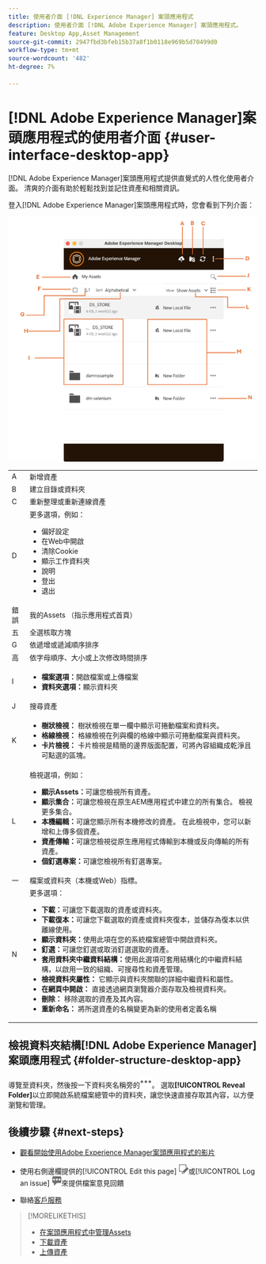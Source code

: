 ```yaml
---
title: 使用者介面 [!DNL Experience Manager] 案頭應用程式
description: 使用者介面 [!DNL Adobe Experience Manager] 案頭應用程式。
feature: Desktop App,Asset Management
source-git-commit: 2947fbd3bfeb15b37a8f1b0118e969b5d70499d0
workflow-type: tm+mt
source-wordcount: '482'
ht-degree: 7%

---
```



# [!DNL Adobe Experience Manager]案頭應用程式的使用者介面 {#user-interface-desktop-app}

[!DNL Adobe Experience Manager]案頭應用程式提供直覺式的人性化使用者介面。 清爽的介面有助於輕鬆找到並記住資產和相關資訊。

登入[!DNL Adobe Experience Manager]案頭應用程式時，您會看到下列介面：

![案頭應用程式使用者介面](assets/app-user-interface.png)

<table border="0">
    <tr>
        <td> A </td>
        <td> 新增資產 </td>
    </tr>
    <tr>
        <td> B </td>
        <td> 建立目錄或資料夾 </td>
    </tr>
    <tr>
        <td> C </td>
        <td> 重新整理或重新連線資產 </td>
    </tr>
    <tr>
        <td> D </td>
        <td> 更多選項，例如：
            <ul>
                <li>偏好設定</li>
                <li>在Web中開啟</li>
                <li>清除Cookie</li>
                <li>顯示工作資料夾</li>
                <li>說明</li>
                <li>登出</li>
                <li>退出</li>
            </ul>
        </td>
    </tr>
    <tr>
        <td> 錯誤 </td>
        <td> 我的Assets （指示應用程式首頁） </td>
    </tr>
    <tr>
        <td> 五 </td>
        <td> 全選核取方塊 </td>
    </tr>
    <tr>
        <td> G </td>
        <td> 依遞增或遞減順序排序 </td>
    </tr>
    <tr>
        <td> 高 </td>
        <td> 依字母順序、大小或上次修改時間排序 </td>
    </tr>
    <tr>
        <td> I </td>
        <td> 
        <ul>
            <li> <b>檔案選項：</b>開啟檔案或上傳檔案 </li> 
            <li> <b>資料夾選項：</b>顯示資料夾 </li>
        </ul>
        </td>
    </tr>
    <tr>
        <td> J </td>
        <td> 搜尋資產 </td>
    </tr>
    <tr>
        <td> K </td>
        <td> 
            <ul>
                <li> <b>樹狀檢視： </b>樹狀檢視在單一欄中顯示可捲動檔案和資料夾。 </li> 
                <li> <b>格線檢視： </b>格線檢視在列與欄的格線中顯示可捲動檔案與資料夾。 </li>
                <li> <b>卡片檢視： </b>卡片檢視是精簡的邊界版面配置，可將內容組織成乾淨且可點選的區塊。 </li> 
            </ul>
        </td>
    </tr>
    <tr>
        <td> L </td>
        <td> 檢視選項，例如： 
            <ul>
                <li><b>顯示Assets：</b>可讓您檢視所有資產。 </li>
                <li><b>顯示集合：</b>可讓您檢視在原生AEM應用程式中建立的所有集合。 檢視更多集合。 </li>
                <li><b>本機編輯：</b>可讓您顯示所有本機修改的資產。 在此檢視中，您可以新增和上傳多個資產。</li>
                <li><b>資產傳輸：</b>可讓您檢視從原生應用程式傳輸到本機或反向傳輸的所有資產。 </li>
                <li><b>個釘選專案：</b>可讓您檢視所有釘選專案。</li>
            </ul>
        </td>
    </tr>
    <tr>
        <td> 一 </td>
        <td> 檔案或資料夾（本機或Web）指標。 </td>
    </tr>
    <tr>
        <td> N </td>
        <td> 更多選項： 
            <ul>
                <li><b>下載：</b>可讓您下載選取的資產或資料夾。 </li>
                <li><b>下載復本：</b>可讓您下載選取的資產或資料夾復本，並儲存為復本以供離線使用。 </li>
                <li><b>顯示資料夾：</b>使用此項在您的系統檔案總管中開啟資料夾。</li>
                <li><b>釘選：</b>可讓您釘選或取消釘選選取的資產。 </li>
                <li><b>套用資料夾中繼資料結構：</b>使用此選項可套用結構化的中繼資料結構，以啟用一致的組織、可搜尋性和資產管理。</li>
                <li><b>檢視資料夾屬性： </b>它顯示與資料夾關聯的詳細中繼資料和屬性。 </li>
                <li><b>在網頁中開啟： </b>直接透過網頁瀏覽器介面存取及檢視資料夾。 </li>
                <li><b>刪除： </b>移除選取的資產及其內容。 </li>
                <li><b>重新命名： </b>將所選資產的名稱變更為新的使用者定義名稱 </li>
            </ul>
        </td>
    </tr>
</table>

## 檢視資料夾結構[!DNL Adobe Experience Manager]案頭應用程式 {#folder-structure-desktop-app}

導覽至資料夾，然後按一下資料夾名稱旁的![更多動作圖示](assets/do-not-localize/more2_da2.png)。 選取&#x200B;**[!UICONTROL Reveal Folder]**&#x200B;以立即開啟系統檔案總管中的資料夾，讓您快速直接存取其內容，以方便瀏覽和管理。


## 後續步驟 {#next-steps}

* [觀看開始使用Adobe Experience Manager案頭應用程式的影片](https://experienceleague.adobe.com/en/docs/experience-manager-learn/assets/creative-workflows/aem-desktop-app)

* 使用右側邊欄提供的[!UICONTROL Edit this page] ![編輯頁面](assets/do-not-localize/edit-page.png)或[!UICONTROL Log an issue] ![建立GitHub問題](assets/do-not-localize/github-issue.png)來提供檔案意見回饋

* 聯絡[客戶服務](https://experienceleague.adobe.com/?support-solution=General#support)

>[!MORELIKETHIS]
>
>* [在案頭應用程式中管理Assets](/help/using/assets-management-tasks.md)
>* [下載資產](/help/using/download-assets.md)
>* [上傳資產](/help/using/upload-assets.md)


